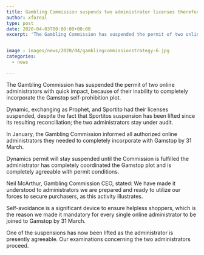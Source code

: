 ```yaml
---
title: Gambling Commission suspends two administrator licenses therefore restoring one
author: xforeal 
type: post
date: 2020-04-03T00:00:00+00:00
excerpt: 'The Gambling Commission has suspended the permit of two online administrators with quick impact, because of their inability to completely incorporate the Gamstop self-prohibition scheme '


image : images/news/2020/04/gamblingcommissionstrategy-6.jpg
categories:
  - news

---
```

The Gambling Commission has suspended the permit of two online administrators with quick impact, because of their inability to completely incorporate the Gamstop self-prohibition plot. 

Dynamic, exchanging as Prophet, and Sportito had their licenses suspended, despite the fact that Sportitos suspension has been lifted since its resulting reconciliation; the two administrators stay under audit. 

In January, the Gambling Commission informed all authorized online administrators they needed to completely incorporate with Gamstop by 31 March. 

Dynamics permit will stay suspended until the Commission is fulfilled the administrator has completely coordinated the Gamstop plot and is completely agreeable with permit conditions. 

Neil McArthur, Gambling Commission CEO, stated: We have made it understood to administrators we are prepared and ready to utilize our forces to secure purchasers, as this activity illustrates. 

Self-avoidance is a significant device to ensure helpless shoppers, which is the reason we made it mandatory for every single online administrator to be joined to Gamstop by 31 March. 

One of the suspensions has now been lifted as the administrator is presently agreeable. Our examinations concerning the two administrators proceed.